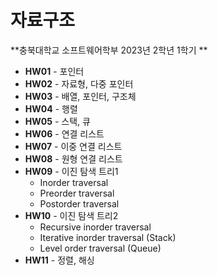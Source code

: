 # 자료구조

**충북대학교 소프트웨어학부 2023년 2학년 1학기
**
- **HW01** - 포인터
- **HW02** - 자료형, 다중 포인터
- **HW03** - 배열, 포인터, 구조체
- **HW04** - 행렬
- **HW05** - 스택, 큐
- **HW06** - 연결 리스트
- **HW07** - 이중 연결 리스트
- **HW08** - 원형 연결 리스트
- **HW09** - 이진 탐색 트리1
    - Inorder traversal
    - Preorder traversal
    - Postorder traversal
- **HW10** - 이진 탐색 트리2
    - Recursive inorder traversal
    - Iterative inorder traversal (Stack)
    - Level order traversal (Queue)
- **HW11** - 정렬, 해싱
